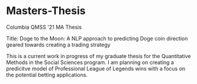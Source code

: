 # Masters-Thesis
Columbia QMSS '21 MA Thesis

Title: Doge to the Moon: A NLP approach to predicting Doge coin direction geared towards creating a trading strategy 

This is a current work in progress of my graduate thesis for the Quantitative Methods in the Social Sciences program. I am planning on creating a predicitve model of Professional League of Legends wins with a focus on the potential betting applications. 
